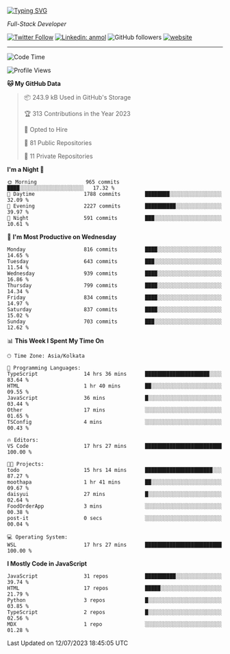 [![Typing SVG](https://readme-typing-svg.herokuapp.com?lines=HI%2C+I'm+Tonal;I'm+a+Full+Stack+Developer)](https://git.io/typing-svg)

<p><em>Full-Stack Developer</em></p>

[![Twitter Follow](https://img.shields.io/twitter/follow/tonalmathew?style=flat)](https://twitter.com/intent/follow?screen_name=tonalmathew)
[![Linkedin: anmol](https://img.shields.io/badge/tonal-mathew?style=flat-square&logo=Linkedin&logoColor=white&link=https://www.linkedin.com/in/tonal-mathew/)](https://www.linkedin.com/in/tonal-mathew/)
![GitHub followers](https://img.shields.io/github/followers/tonalmathew?label=Follow&style=social)
[![website](https://img.shields.io/badge/Website-46a2f1.svg?&style=flat-square&logo=Google-Chrome&logoColor=white&link=http://tonalmathew.github.io/)](http://tonalmathew.github.io/)

---
<!--START_SECTION:waka-->
![Code Time](http://img.shields.io/badge/Code%20Time-1%2C077%20hrs%2027%20mins-blue)

![Profile Views](http://img.shields.io/badge/Profile%20Views-0-blue)

**🐱 My GitHub Data** 

> 📦 243.9 kB Used in GitHub's Storage 
 > 
> 🏆 313 Contributions in the Year 2023
 > 
> 💼 Opted to Hire
 > 
> 📜 81 Public Repositories 
 > 
> 🔑 11 Private Repositories 
 > 
**I'm a Night 🦉** 

```text
🌞 Morning                965 commits         ████░░░░░░░░░░░░░░░░░░░░░   17.32 % 
🌆 Daytime                1788 commits        ████████░░░░░░░░░░░░░░░░░   32.09 % 
🌃 Evening                2227 commits        ██████████░░░░░░░░░░░░░░░   39.97 % 
🌙 Night                  591 commits         ███░░░░░░░░░░░░░░░░░░░░░░   10.61 % 
```
📅 **I'm Most Productive on Wednesday** 

```text
Monday                   816 commits         ████░░░░░░░░░░░░░░░░░░░░░   14.65 % 
Tuesday                  643 commits         ███░░░░░░░░░░░░░░░░░░░░░░   11.54 % 
Wednesday                939 commits         ████░░░░░░░░░░░░░░░░░░░░░   16.86 % 
Thursday                 799 commits         ████░░░░░░░░░░░░░░░░░░░░░   14.34 % 
Friday                   834 commits         ████░░░░░░░░░░░░░░░░░░░░░   14.97 % 
Saturday                 837 commits         ████░░░░░░░░░░░░░░░░░░░░░   15.02 % 
Sunday                   703 commits         ███░░░░░░░░░░░░░░░░░░░░░░   12.62 % 
```


📊 **This Week I Spent My Time On** 

```text
🕑︎ Time Zone: Asia/Kolkata

💬 Programming Languages: 
TypeScript               14 hrs 36 mins      █████████████████████░░░░   83.64 % 
HTML                     1 hr 40 mins        ██░░░░░░░░░░░░░░░░░░░░░░░   09.55 % 
JavaScript               36 mins             █░░░░░░░░░░░░░░░░░░░░░░░░   03.44 % 
Other                    17 mins             ░░░░░░░░░░░░░░░░░░░░░░░░░   01.65 % 
TSConfig                 4 mins              ░░░░░░░░░░░░░░░░░░░░░░░░░   00.43 % 

🔥 Editors: 
VS Code                  17 hrs 27 mins      █████████████████████████   100.00 % 

🐱‍💻 Projects: 
todo                     15 hrs 14 mins      ██████████████████████░░░   87.27 % 
moothapa                 1 hr 41 mins        ██░░░░░░░░░░░░░░░░░░░░░░░   09.67 % 
daisyui                  27 mins             █░░░░░░░░░░░░░░░░░░░░░░░░   02.64 % 
FoodOrderApp             3 mins              ░░░░░░░░░░░░░░░░░░░░░░░░░   00.38 % 
post-it                  0 secs              ░░░░░░░░░░░░░░░░░░░░░░░░░   00.04 % 

💻 Operating System: 
WSL                      17 hrs 27 mins      █████████████████████████   100.00 % 
```

**I Mostly Code in JavaScript** 

```text
JavaScript               31 repos            ██████████░░░░░░░░░░░░░░░   39.74 % 
HTML                     17 repos            █████░░░░░░░░░░░░░░░░░░░░   21.79 % 
Python                   3 repos             █░░░░░░░░░░░░░░░░░░░░░░░░   03.85 % 
TypeScript               2 repos             █░░░░░░░░░░░░░░░░░░░░░░░░   02.56 % 
MDX                      1 repo              ░░░░░░░░░░░░░░░░░░░░░░░░░   01.28 % 
```




 Last Updated on 12/07/2023 18:45:05 UTC
<!--END_SECTION:waka-->
